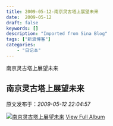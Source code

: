 ```yaml
---
title: 2009-05-12-南京灵古塔上展望未来
date:  2009-05-12
draft: false
keywords: []
description: "Imported from Sina Blog"
tags: ["新浪博客"]
categories: 
    - "日记本"
---
```

南京灵古塔上展望未来
## 南京灵古塔上展望未来

 原文发布于：*2009-05-12 22:04:57*

 

[![南京灵古塔上展望未来](https&#58;//lpqaaa.bay.livefilestore.com/y1m0Gqr8uaqMziv1tUyFXxnXIxBrtFSxmFM_eoU1HqgmA8UYyfi2QVVzl0QYwHsC7CLDiL_zlc6M8q-A3FEP7BDGqGfNA0r_DDedYRlj0Os2duVa9ZIXIb7nGktxOUsBDIaZQTEeRq6Gj9_fWx78qyLNQ/InlineRepresentation5242e8da-4785-4831-842e-db36a0020776[1].jpg)](http&#58;//cid-21498be546db23d6.skydrive.live.com/redir.aspx?page=browse&amp;resid=21498BE546DB23D6!1378&amp;ct=photos)
[
View Full Album](http&#58;//cid-21498be546db23d6.skydrive.live.com/redir.aspx?page=browse&amp;resid=21498BE546DB23D6!1378&amp;ct=photos)


